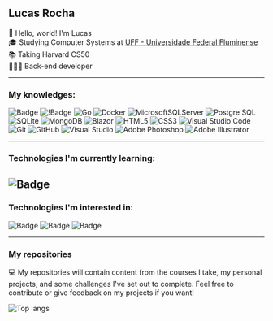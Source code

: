 ## Lucas Rocha
👋 Hello, world! I'm Lucas <br>
🎓 Studying Computer Systems at [UFF - Universidade Federal Fluminense](https://www.uff.br) <br>
📚 Taking Harvard CS50 <br>
👨🏻‍💻 Back-end developer <br>

---

### My knowledges:
![Badge](https://img.shields.io/badge/C%23-blue?style=for-the-badge&logo=csharp&logoColor=white) ![!Badge](https://img.shields.io/badge/.NET-blueviolet?style=for-the-badge&logo=dotnet&logoColor=white) ![Go](https://img.shields.io/badge/go-%2300ADD8.svg?style=for-the-badge&logo=go&logoColor=white) ![Docker](https://img.shields.io/badge/docker-%230db7ed.svg?style=for-the-badge&logo=docker&logoColor=white) ![MicrosoftSQLServer](https://img.shields.io/badge/Microsoft%20SQL%20Server-CC2927?style=for-the-badge&logo=microsoft%20sql%20server&logoColor=white) ![Postgre SQL](https://img.shields.io/badge/postgresql-4169e1?style=for-the-badge&logo=postgresql&logoColor=white) ![SQLite](https://img.shields.io/badge/sqlite-%2307405e.svg?style=for-the-badge&logo=sqlite&logoColor=white) ![MongoDB](https://img.shields.io/badge/MongoDB-%234ea94b.svg?style=for-the-badge&logo=mongodb&logoColor=white) ![Blazor](https://img.shields.io/badge/blazor-%235C2D91.svg?style=for-the-badge&logo=blazor&logoColor=white) ![HTML5](https://img.shields.io/badge/html5-%23E34F26.svg?style=for-the-badge&logo=html5&logoColor=white) ![CSS3](https://img.shields.io/badge/css3-%231572B6.svg?style=for-the-badge&logo=css3&logoColor=white) ![Visual Studio Code](https://img.shields.io/badge/Visual%20Studio%20Code-0078d7.svg?style=for-the-badge&logo=visual-studio-code&logoColor=white)  ![Git](https://img.shields.io/badge/GIT-E44C30?style=for-the-badge&logo=git&logoColor=white) ![GitHub](https://img.shields.io/badge/github-272b33?style=for-the-badge&logo=github&logoColor=#f54d27) ![Visual Studio](https://img.shields.io/badge/Visual%20Studio-5C2D91.svg?style=for-the-badge&logo=visual-studio&logoColor=white) ![Adobe Photoshop](https://img.shields.io/badge/adobe%20photoshop-%2331A8FF.svg?style=for-the-badge&logo=adobe%20photoshop&logoColor=white) ![Adobe Illustrator](https://img.shields.io/badge/adobe%20illustrator-%23FF9A00.svg?style=for-the-badge&logo=adobe%20illustrator&logoColor=white)

---
### Technologies I'm currently learning:

<!--  [![Badge](https://img.shields.io/badge/C-blue?style=for-the-badge&logo=c&logoColor=white) ![Badge](https://img.shields.io/badge/C++-blue?style=for-the-badge&logo=cplusplus&logoColor=white)](url) -->
<!-- ![Badge](https://img.shields.io/badge/python-3670A0?style=for-the-badge&logo=python&logoColor=ffdd54) -->
![Badge](https://img.shields.io/badge/Java-ED8B00?style=for-the-badge&logo=openjdk&logoColor=white)
--- 
### Technologies I'm interested in:
![Badge](https://img.shields.io/badge/SpringBoot-6DB33F?style=for-the-badge&logo=Spring&logoColor=white) ![Badge](https://img.shields.io/badge/mysql-4479A1?style=for-the-badge&logo=mysql&logoColor=white) ![Badge](https://img.shields.io/badge/angular.js-DD0031?style=for-the-badge&logo=angular&logoColor=white) 

---
### My repositories

💻 My repositories will contain content from the courses I take, my personal projects, and some challenges I've set out to complete. Feel free to contribute or give feedback on my projects if you want!

![Top langs](https://github-readme-stats.vercel.app/api/top-langs/?username=lxsca7&hide_progress=false&layout=donut)

